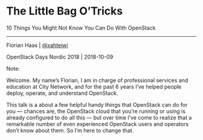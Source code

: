 # The Little Bag O’Tricks

10 Things You Might Not Know You Can Do With OpenStack

* * *

Florian Haas | [@xahteiwi](https://twitter.com/xahteiwi)

OpenStack Days Nordic 2018 | 2018-10-09

Note:

Welcome. My name’s Florian, I am in charge of professional services
and education at City Network, and for the past 6 years I’ve helped
people deploy, operate, and understand OpenStack.

This talk is a about a few helpful handy things that OpenStack can do
for you — chances are, the OpenStack cloud that you’re running or
using is already configured to do all this — but over time I’ve come
to realize that a remarkable number of even experienced OpenStack
users and operators don’t know about them. So I’m here to change
that.
